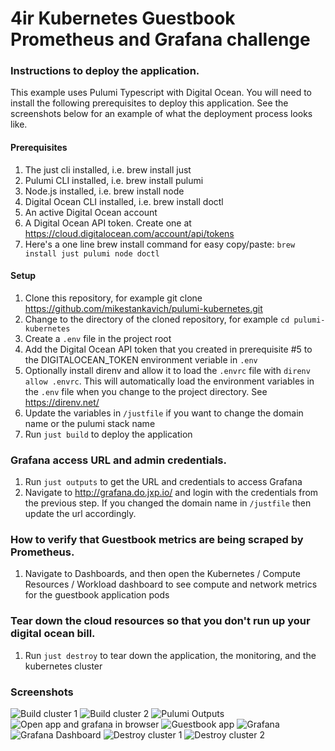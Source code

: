 # 4ir Kubernetes Guestbook Prometheus and Grafana challenge

### Instructions to deploy the application.
This example uses Pulumi Typescript with Digital Ocean. You will need to install the following prerequisites 
to deploy this application. See the screenshots below for an example of what the deployment process looks like.

#### Prerequisites
1. The just cli installed, i.e. brew install just
1. Pulumi CLI installed, i.e. brew install pulumi
1. Node.js installed, i.e. brew install node
1. Digital Ocean CLI installed, i.e. brew install doctl
1. An active Digital Ocean account
1. A Digital Ocean API token. Create one at https://cloud.digitalocean.com/account/api/tokens
1. Here's a one line brew install command for easy copy/paste: `brew install just pulumi node doctl`
#### Setup
1. Clone this repository, for example git clone https://github.com/mikestankavich/pulumi-kubernetes.git
1. Change to the directory of the cloned repository, for example `cd pulumi-kubernetes`
1. Create a `.env` file in the project root
1. Add the Digital Ocean API token that you created in prerequisite #5 to the DIGITALOCEAN_TOKEN environment veriable in `.env`
1. Optionally install direnv and allow it to load the `.envrc` file with `direnv allow .envrc`. This will automatically 
load the environment variables in the `.env` file when you change to the project directory. See https://direnv.net/
2. Update the variables in `/justfile` if you want to change the domain name or the pulumi stack name 
1. Run `just build` to deploy the application

### Grafana access URL and admin credentials.
1. Run `just outputs` to get the URL and credentials to access Grafana
1. Navigate to http://grafana.do.jxp.io/ and login with the credentials from the previous step. If you changed the domain name in `/justfile` then update the url accordingly.

### How to verify that Guestbook metrics are being scraped by Prometheus.
1. Navigate to Dashboards, and then open the Kubernetes / Compute Resources / Workload dashboard to see compute
   and network metrics for the guestbook application pods

### Tear down the cloud resources so that you don't run up your digital ocean bill.
1. Run `just destroy` to tear down the application, the monitoring, and the kubernetes cluster

### Screenshots
![Build cluster 1](screenshots/create-1.png)
![Build cluster 2](screenshots/create-2.png)
![Pulumi Outputs](screenshots/outputs.png)
![Open app and grafana in browser](screenshots/open.png)
![Guestbook app](screenshots/guestbook.png)
![Grafana](screenshots/grafana.png)
![Grafana Dashboard](screenshots/grafana-dashboard.png)
![Destroy cluster 1](screenshots/destroy-1.png)
![Destroy cluster 2](screenshots/destroy-2.png)
